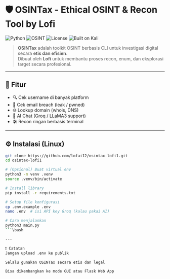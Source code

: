 # 🛡️ OSINTax - Ethical OSINT & Recon Tool by Lofi

![Python](https://img.shields.io/badge/Python-3.11-blue?logo=python)
![OSINT](https://img.shields.io/badge/OSINT-Toolkit-orange)
![License](https://img.shields.io/github/license/lofai12/osintax-lofi1)
![Built on Kali](https://img.shields.io/badge/Built%20with-Kali%20Linux-red?logo=linux)

> **OSINTax** adalah toolkit OSINT berbasis CLI untuk investigasi digital secara **etis dan efisien**.  
> Dibuat oleh **Lofi** untuk membantu proses recon, enum, dan eksplorasi target secara profesional.

---

## 🚀 Fitur

- 🔍 Cek username di banyak platform
- 📧 Cek email breach (leak / pwned)
- 🌐 Lookup domain (whois, DNS)
- 🤖 AI Chat (Groq / LLaMA3 support)
- 🛠️ Recon ringan berbasis terminal

---

## ⚙️ Instalasi (Linux)

```bash
git clone https://github.com/lofai12/osintax-lofi1.git
cd osintax-lofi1

# (Opsional) Buat virtual env
python3 -m venv .venv
source .venv/bin/activate

# Install library
pip install -r requirements.txt

# Setup file konfigurasi
cp .env.example .env
nano .env  # isi API key Groq (kalau pakai AI)

# Cara menjalankan
python3 main.py
```\bash

---

❗ Catatan
Jangan upload .env ke publik

Selalu gunakan OSINTax secara etis dan legal

Bisa dikembangkan ke mode GUI atau Flask Web App


